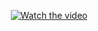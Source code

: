 <p align="center">
  <a href="https://youtu.be/7FU614w_C6U?si=i1toBmHJgBsXmi4D">
    <img src="https://img.youtube.com/vi/7FU614w_C6U/0.jpg" alt="Watch the video" />
  </a>
</p>

